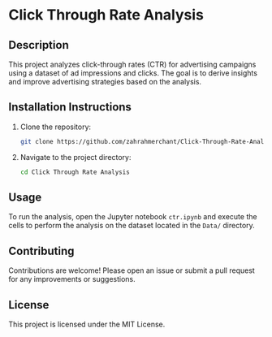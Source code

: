 # Click Through Rate Analysis

## Description
This project analyzes click-through rates (CTR) for advertising campaigns using a dataset of ad impressions and clicks. The goal is to derive insights and improve advertising strategies based on the analysis.

## Installation Instructions
1. Clone the repository:
   ```bash
   git clone https://github.com/zahrahmerchant/Click-Through-Rate-Analysis
   ```
2. Navigate to the project directory:
   ```bash
   cd Click Through Rate Analysis
   ```

## Usage
To run the analysis, open the Jupyter notebook `ctr.ipynb` and execute the cells to perform the analysis on the dataset located in the `Data/` directory.

## Contributing
Contributions are welcome! Please open an issue or submit a pull request for any improvements or suggestions.

## License
This project is licensed under the MIT License.
